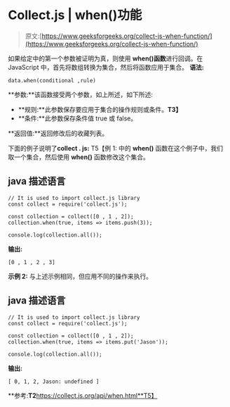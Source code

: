 # Collect.js | when()功能

> 原文:[https://www.geeksforgeeks.org/collect-js-when-function/](https://www.geeksforgeeks.org/collect-js-when-function/)

如果给定中的第一个参数被证明为真，则使用 **when()函数**进行回调。在 JavaScript 中，首先将数组转换为集合，然后将函数应用于集合。
**语法:**

```
data.when(conditional ,rule)

```

**参数:**该函数接受两个参数，如上所述，如下所述:

*   **规则:**此参数保存要应用于集合的操作规则或条件。**T3】**
*   **条件:**此参数保存条件值 true 或 false。

**返回值:**返回修改后的收藏列表。

下面的例子说明了**collect . js:**
T5【例 1: 中的 **when()** 函数在这个例子中，我们取一个集合，然后使用 **when()** 函数修改这个集合。

## java 描述语言

```
// It is used to import collect.js library   
const collect = require('collect.js');

const collection = collect([0 , 1 , 2]);
collection.when(true, items => items.push(3));

console.log(collection.all());
```

**输出:**

```
[0 , 1 , 2 , 3]

```

**示例 2:** 与上述示例相同，但应用不同的操作来执行。

## java 描述语言

```
// It is used to import collect.js library   
const collect = require('collect.js');

const collection = collect([0 , 1 , 2]);
collection.when(true, items => items.put('Jason'));

console.log(collection.all());
```

**输出:**

```
[ 0, 1, 2, Jason: undefined ]

```

**参考:**T2**https://collect.js.org/api/when.html**T5】